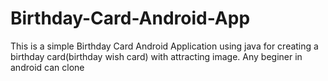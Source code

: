 # Birthday-Card-Android-App
This is a simple Birthday Card Android Application using java for creating a birthday card(birthday wish card) with attracting image.
Any beginer in android can clone 

